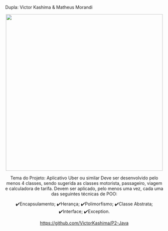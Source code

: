 Dupla: Victor Kashima & Matheus Morandi

<center><img src="https://imgs.search.brave.com/Tc9KpUkgroA26kwaxtk9lj53-R8QDQ0KveCT_b3J8cE/rs:fit:894:894:1/g:ce/aHR0cHM6Ly9wcmUw/MC5kZXZpYW50YXJ0/Lm5ldC81ZTcwL3Ro/L3ByZS9mLzIwMTYv/MjY5L2YvOS9qYXZh/X2ljb25fZmxhdF9i/eV9kZXJ0b2t1ci1k/ODJzeThwLnBuZw" width="500px" height="500px" ><center>

Tema do Projeto: Aplicativo Uber ou similar
Deve ser desenvolvido pelo menos 4 classes, sendo sugerida as classes motorista, passageiro, viagem e calculadora de tarifa.
Devem ser aplicado, pelo menos uma vez, cada uma das seguintes técnicas de POO:

✔️Encapsulamento;
✔️Herança;
✔️Polimorfismo;
✔️Classe Abstrata;
✔️Interface;
✔️Exception.

https://github.com/VictorKashima/P2-Java